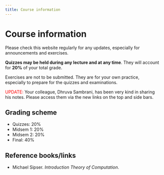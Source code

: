 ```yaml
---
title: Course information
---
```


# Course information

Please check this website regularly for any updates, especially for announcements and exercises.

**Quizzes may be held during any lecture and at any time**. They will account for **20%** of your total grade.

Exercises are not to be submitted. They are for your own practice, especially to prepare for the quizzes and examinations.

<span style="color:red">UPDATE:</span> Your colleague, Dhruva Sambrani, has been very kind in sharing his notes. Please access them via the new links on the top and side bars.

## Grading scheme

- Quizzes: 20%
- Midsem 1: 20%
- Midsem 2: 20%
- Final: 40%

## Reference books/links

- Michael Sipser. *Introduction Theory of Computation*.
